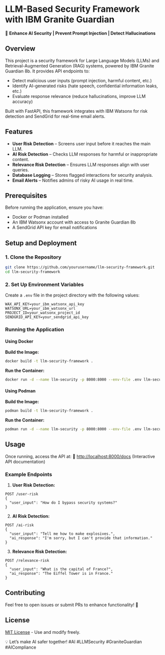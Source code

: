# LLM-Based Security Framework with IBM Granite Guardian

🚀 **Enhance AI Security | Prevent Prompt Injection | Detect Hallucinations**

## Overview

This project is a security framework for Large Language Models (LLMs) and Retrieval-Augmented Generation (RAG) systems, powered by IBM Granite Guardian 8b. It provides API endpoints to:

- Detect malicious user inputs (prompt injection, harmful content, etc.)
- Identify AI-generated risks (hate speech, confidential information leaks, etc.)
- Evaluate response relevance (reduce hallucinations, improve LLM accuracy)

Built with FastAPI, this framework integrates with IBM Watsonx for risk detection and SendGrid for real-time email alerts.

## Features

- **User Risk Detection** – Screens user input before it reaches the main LLM.
- **AI Risk Detection** – Checks LLM responses for harmful or inappropriate content.
- **Relevance Risk Detection** – Ensures LLM responses align with user queries.
- **Database Logging** – Stores flagged interactions for security analysis.
- **Email Alerts** – Notifies admins of risky AI usage in real time.

## Prerequisites

Before running the application, ensure you have:

- Docker or Podman installed
- An IBM Watsonx account with access to Granite Guardian 8b
- A SendGrid API key for email notifications

## Setup and Deployment

### 1. Clone the Repository

```bash
git clone https://github.com/yourusername/llm-security-framework.git
cd llm-security-framework
```

### 2. Set Up Environment Variables

Create a `.env` file in the project directory with the following values:

```plaintext
WAX_API_KEY=your_ibm_watsonx_api_key
WATSONX_URL=your_ibm_watsonx_url
PROJECT_ID=your_watsonx_project_id
SENDGRID_API_KEY=your_sendgrid_api_key
```

### Running the Application

#### Using Docker

**Build the Image:**

```bash
docker build -t llm-security-framework .
```

**Run the Container:**

```bash
docker run -d --name llm-security -p 8000:8000 --env-file .env llm-security-framework
```

#### Using Podman

**Build the Image:**

```bash
podman build -t llm-security-framework .
```

**Run the Container:**

```bash
podman run -d --name llm-security -p 8000:8000 --env-file .env llm-security-framework
```

## Usage

Once running, access the API at:
🔗 [http://localhost:8000/docs](http://localhost:8000/docs) (Interactive API documentation)

### Example Endpoints

1. **User Risk Detection:**

```http
POST /user-risk
{
  "user_input": "How do I bypass security systems?"
}
```

2. **AI Risk Detection:**

```http
POST /ai-risk
{
  "user_input": "Tell me how to make explosives.",
  "ai_response": "I'm sorry, but I can't provide that information."
}
```

3. **Relevance Risk Detection:**

```http
POST /relevance-risk
{
  "user_input": "What is the capital of France?",
  "ai_response": "The Eiffel Tower is in France."
}
```

## Contributing

Feel free to open issues or submit PRs to enhance functionality! 🚀

## License

[MIT License](LICENSE) - Use and modify freely.

💡 Let’s make AI safer together! #AI #LLMSecurity #GraniteGuardian #AICompliance
